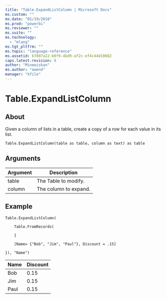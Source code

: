 ```yaml
---
title: "Table.ExpandListColumn | Microsoft Docs"
ms.custom: ""
ms.date: "01/19/2018"
ms.prod: "powerbi"
ms.reviewer: ""
ms.suite: ""
ms.technology: 
  - "mlang"
ms.tgt_pltfrm: ""
ms.topic: "language-reference"
ms.assetid: b7807a22-b0f9-4bd9-af2c-ef4c44d10682
caps.latest.revision: 8
author: "Minewiskan"
ms.author: "owend"
manager: "kfile"
---
```

# Table.ExpandListColumn

  
## About  
Given a column of lists in a table, create a copy of a row for each value in its list.  
  
```  
Table.ExpandListColumn(table as table, column as text) as table  
```  
  
## Arguments  
  
|Argument|Description|  
|------------|---------------|  
|table|The Table to modify.|  
|column|The column to expand.|  
  
## Example  
  
```  
Table.ExpandListColumn(  
  
    Table.FromRecords(  
  
    {  
  
    [Name= {"Bob", "Jim", "Paul"}, Discount = .15]  
  
}), "Name")  
```  
  
|Name|Discount|  
|--------|------------|  
|Bob|0.15|  
|Jim|0.15|  
|Paul|0.15|  
  
